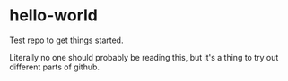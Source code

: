 # hello-world
Test repo to get things started.

Literally no one should probably be reading this, but it's a thing to try out different parts of github.
